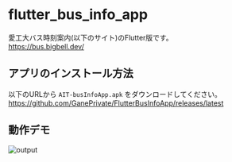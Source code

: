 # flutter_bus_info_app
愛工大バス時刻案内(以下のサイト)のFlutter版です。  
https://bus.bigbell.dev/

## アプリのインストール方法
以下のURLから `AIT-busInfoApp.apk` をダウンロードしてください。  
https://github.com/GanePrivate/FlutterBusInfoApp/releases/latest

## 動作デモ
![output](https://github.com/GanePrivate/FlutterBusInfoApp/assets/39085974/b38edcc9-7f53-41b3-b834-81515e5c82f9)
